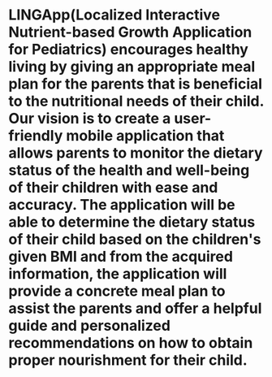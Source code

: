 # LINGApp(Localized Interactive Nutrient-based Growth Application for Pediatrics) encourages healthy living by giving an appropriate meal plan for the parents that is beneficial to the nutritional needs of their child. Our vision is to create a user-friendly mobile application that allows parents to monitor the dietary status of the health and well-being of their children with ease and accuracy. The application will be able to determine the dietary status of their child based on the children's given BMI and from the acquired information, the application will provide a concrete meal plan to assist the parents and offer a helpful guide and personalized recommendations on how to obtain proper nourishment for their child.

